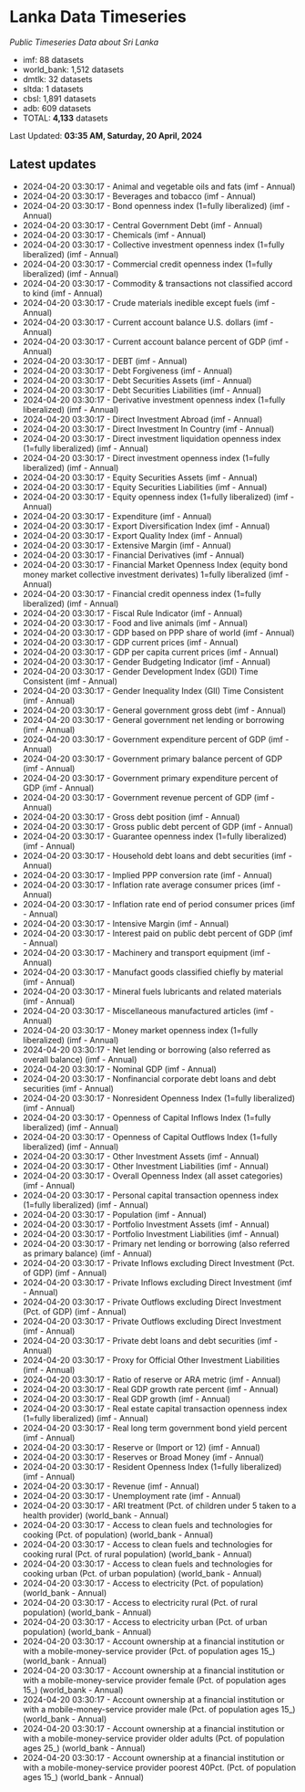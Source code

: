 # Lanka Data Timeseries
*Public Timeseries Data about Sri Lanka*

* imf: 88 datasets
* world_bank: 1,512 datasets
* dmtlk: 32 datasets
* sltda: 1 datasets
* cbsl: 1,891 datasets
* adb: 609 datasets
* TOTAL: **4,133** datasets

Last Updated: **03:35 AM, Saturday, 20 April, 2024**

## Latest updates

* 2024-04-20 03:30:17 - Animal and vegetable oils and fats (imf - Annual)
* 2024-04-20 03:30:17 - Beverages and tobacco (imf - Annual)
* 2024-04-20 03:30:17 - Bond openness index (1=fully liberalized) (imf - Annual)
* 2024-04-20 03:30:17 - Central Government Debt (imf - Annual)
* 2024-04-20 03:30:17 - Chemicals (imf - Annual)
* 2024-04-20 03:30:17 - Collective investment openness index (1=fully liberalized) (imf - Annual)
* 2024-04-20 03:30:17 - Commercial credit openness index (1=fully liberalized) (imf - Annual)
* 2024-04-20 03:30:17 - Commodity & transactions not classified accord to kind (imf - Annual)
* 2024-04-20 03:30:17 - Crude materials inedible except fuels (imf - Annual)
* 2024-04-20 03:30:17 - Current account balance U.S. dollars (imf - Annual)
* 2024-04-20 03:30:17 - Current account balance percent of GDP (imf - Annual)
* 2024-04-20 03:30:17 - DEBT (imf - Annual)
* 2024-04-20 03:30:17 - Debt Forgiveness (imf - Annual)
* 2024-04-20 03:30:17 - Debt Securities Assets (imf - Annual)
* 2024-04-20 03:30:17 - Debt Securities Liabilities (imf - Annual)
* 2024-04-20 03:30:17 - Derivative investment openness index (1=fully liberalized) (imf - Annual)
* 2024-04-20 03:30:17 - Direct Investment Abroad (imf - Annual)
* 2024-04-20 03:30:17 - Direct Investment In Country (imf - Annual)
* 2024-04-20 03:30:17 - Direct investment liquidation openness index (1=fully liberalized) (imf - Annual)
* 2024-04-20 03:30:17 - Direct investment openness index (1=fully liberalized) (imf - Annual)
* 2024-04-20 03:30:17 - Equity Securities Assets (imf - Annual)
* 2024-04-20 03:30:17 - Equity Securities Liabilities (imf - Annual)
* 2024-04-20 03:30:17 - Equity openness index (1=fully liberalized) (imf - Annual)
* 2024-04-20 03:30:17 - Expenditure (imf - Annual)
* 2024-04-20 03:30:17 - Export Diversification Index (imf - Annual)
* 2024-04-20 03:30:17 - Export Quality Index (imf - Annual)
* 2024-04-20 03:30:17 - Extensive Margin (imf - Annual)
* 2024-04-20 03:30:17 - Financial Derivatives (imf - Annual)
* 2024-04-20 03:30:17 - Financial Market Openness Index (equity bond money market collective investment derivates) 1=fully liberalized (imf - Annual)
* 2024-04-20 03:30:17 - Financial credit openness index (1=fully liberalized) (imf - Annual)
* 2024-04-20 03:30:17 - Fiscal Rule Indicator (imf - Annual)
* 2024-04-20 03:30:17 - Food and live animals (imf - Annual)
* 2024-04-20 03:30:17 - GDP based on PPP share of world (imf - Annual)
* 2024-04-20 03:30:17 - GDP current prices (imf - Annual)
* 2024-04-20 03:30:17 - GDP per capita current prices (imf - Annual)
* 2024-04-20 03:30:17 - Gender Budgeting Indicator (imf - Annual)
* 2024-04-20 03:30:17 - Gender Development Index (GDI) Time Consistent (imf - Annual)
* 2024-04-20 03:30:17 - Gender Inequality Index (GII) Time Consistent (imf - Annual)
* 2024-04-20 03:30:17 - General government gross debt (imf - Annual)
* 2024-04-20 03:30:17 - General government net lending or borrowing (imf - Annual)
* 2024-04-20 03:30:17 - Government expenditure percent of GDP (imf - Annual)
* 2024-04-20 03:30:17 - Government primary balance percent of GDP (imf - Annual)
* 2024-04-20 03:30:17 - Government primary expenditure percent of GDP (imf - Annual)
* 2024-04-20 03:30:17 - Government revenue percent of GDP (imf - Annual)
* 2024-04-20 03:30:17 - Gross debt position (imf - Annual)
* 2024-04-20 03:30:17 - Gross public debt percent of GDP (imf - Annual)
* 2024-04-20 03:30:17 - Guarantee openness index (1=fully liberalized) (imf - Annual)
* 2024-04-20 03:30:17 - Household debt loans and debt securities (imf - Annual)
* 2024-04-20 03:30:17 - Implied PPP conversion rate (imf - Annual)
* 2024-04-20 03:30:17 - Inflation rate average consumer prices (imf - Annual)
* 2024-04-20 03:30:17 - Inflation rate end of period consumer prices (imf - Annual)
* 2024-04-20 03:30:17 - Intensive Margin (imf - Annual)
* 2024-04-20 03:30:17 - Interest paid on public debt percent of GDP (imf - Annual)
* 2024-04-20 03:30:17 - Machinery and transport equipment (imf - Annual)
* 2024-04-20 03:30:17 - Manufact goods classified chiefly by material (imf - Annual)
* 2024-04-20 03:30:17 - Mineral fuels lubricants and related materials (imf - Annual)
* 2024-04-20 03:30:17 - Miscellaneous manufactured articles (imf - Annual)
* 2024-04-20 03:30:17 - Money market openness index (1=fully liberalized) (imf - Annual)
* 2024-04-20 03:30:17 - Net lending or borrowing (also referred as overall balance) (imf - Annual)
* 2024-04-20 03:30:17 - Nominal GDP (imf - Annual)
* 2024-04-20 03:30:17 - Nonfinancial corporate debt loans and debt securities (imf - Annual)
* 2024-04-20 03:30:17 - Nonresident Openness Index (1=fully liberalized) (imf - Annual)
* 2024-04-20 03:30:17 - Openness of Capital Inflows Index (1=fully liberalized) (imf - Annual)
* 2024-04-20 03:30:17 - Openness of Capital Outflows Index (1=fully liberalized) (imf - Annual)
* 2024-04-20 03:30:17 - Other Investment Assets (imf - Annual)
* 2024-04-20 03:30:17 - Other Investment Liabilities (imf - Annual)
* 2024-04-20 03:30:17 - Overall Openness Index (all asset categories) (imf - Annual)
* 2024-04-20 03:30:17 - Personal capital transaction openness index (1=fully liberalized) (imf - Annual)
* 2024-04-20 03:30:17 - Population (imf - Annual)
* 2024-04-20 03:30:17 - Portfolio Investment Assets (imf - Annual)
* 2024-04-20 03:30:17 - Portfolio Investment Liabilities (imf - Annual)
* 2024-04-20 03:30:17 - Primary net lending or borrowing (also referred as primary balance) (imf - Annual)
* 2024-04-20 03:30:17 - Private Inflows excluding Direct Investment (Pct. of GDP) (imf - Annual)
* 2024-04-20 03:30:17 - Private Inflows excluding Direct Investment (imf - Annual)
* 2024-04-20 03:30:17 - Private Outflows excluding Direct Investment (Pct. of GDP) (imf - Annual)
* 2024-04-20 03:30:17 - Private Outflows excluding Direct Investment (imf - Annual)
* 2024-04-20 03:30:17 - Private debt loans and debt securities (imf - Annual)
* 2024-04-20 03:30:17 - Proxy for Official Other Investment Liabilities (imf - Annual)
* 2024-04-20 03:30:17 - Ratio of reserve or ARA metric (imf - Annual)
* 2024-04-20 03:30:17 - Real GDP growth rate percent (imf - Annual)
* 2024-04-20 03:30:17 - Real GDP growth (imf - Annual)
* 2024-04-20 03:30:17 - Real estate capital transaction openness index (1=fully liberalized) (imf - Annual)
* 2024-04-20 03:30:17 - Real long term government bond yield percent (imf - Annual)
* 2024-04-20 03:30:17 - Reserve or (Import or 12) (imf - Annual)
* 2024-04-20 03:30:17 - Reserves or Broad Money (imf - Annual)
* 2024-04-20 03:30:17 - Resident Openness Index (1=fully liberalized) (imf - Annual)
* 2024-04-20 03:30:17 - Revenue (imf - Annual)
* 2024-04-20 03:30:17 - Unemployment rate (imf - Annual)
* 2024-04-20 03:30:17 - ARI treatment (Pct. of children under 5 taken to a health provider) (world_bank - Annual)
* 2024-04-20 03:30:17 - Access to clean fuels and technologies for cooking (Pct. of population) (world_bank - Annual)
* 2024-04-20 03:30:17 - Access to clean fuels and technologies for cooking rural (Pct. of rural population) (world_bank - Annual)
* 2024-04-20 03:30:17 - Access to clean fuels and technologies for cooking urban (Pct. of urban population) (world_bank - Annual)
* 2024-04-20 03:30:17 - Access to electricity (Pct. of population) (world_bank - Annual)
* 2024-04-20 03:30:17 - Access to electricity rural (Pct. of rural population) (world_bank - Annual)
* 2024-04-20 03:30:17 - Access to electricity urban (Pct. of urban population) (world_bank - Annual)
* 2024-04-20 03:30:17 - Account ownership at a financial institution or with a mobile-money-service provider (Pct. of population ages 15_) (world_bank - Annual)
* 2024-04-20 03:30:17 - Account ownership at a financial institution or with a mobile-money-service provider female (Pct. of population ages 15_) (world_bank - Annual)
* 2024-04-20 03:30:17 - Account ownership at a financial institution or with a mobile-money-service provider male (Pct. of population ages 15_) (world_bank - Annual)
* 2024-04-20 03:30:17 - Account ownership at a financial institution or with a mobile-money-service provider older adults (Pct. of population ages 25_) (world_bank - Annual)
* 2024-04-20 03:30:17 - Account ownership at a financial institution or with a mobile-money-service provider poorest 40Pct. (Pct. of population ages 15_) (world_bank - Annual)